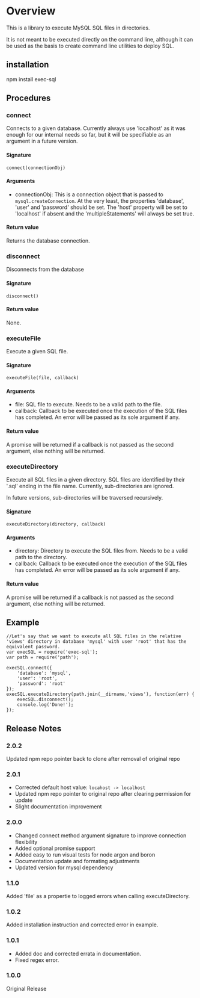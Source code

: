 # Overview

This is a library to execute MySQL SQL files in directories.

It is not meant to be executed directly on the command line, although it can be used as the basis to create command line utilities to deploy SQL.

## installation

npm install exec-sql

## Procedures

### connect

Connects to a given database. Currently always use 'localhost' as it was enough for our internal needs so far, but it will be specifiable as an argument in a future version.

#### Signature

```
connect(connectionObj)
```

#### Arguments

* connectionObj: This is a connection object that is passed to ```mysql.createConnection```. At the very least, the properties 'database', 'user' and 'password' should be set. The 'host' property will be set to 'localhost' if absent and the 'multipleStatements' will always be set true.

#### Return value

Returns the database connection.

### disconnect

Disconnects from the database

#### Signature

```
disconnect()
```

#### Return value

None.

### executeFile

Execute a given SQL file.

#### Signature

```
executeFile(file, callback)
```

#### Arguments

- file: SQL file to execute. Needs to be a valid path to the file.
- callback: Callback to be executed once the execution of the SQL files has completed. An error will be passed as its sole argument if any.

#### Return value

A promise will be returned if a callback is not passed as the second argument, else nothing will be returned.

### executeDirectory

Execute all SQL files in a given directory. SQL files are identified by their '.sql' ending in the file name. Currently, sub-directories are ignored.

In future versions, sub-directories will be traversed recursively.

#### Signature

```
executeDirectory(directory, callback)
```

#### Arguments

- directory: Directory to execute the SQL files from. Needs to be a valid path to the directory.
- callback: Callback to be executed once the execution of the SQL files has completed. An error will be passed as its sole argument if any.

#### Return value

A promise will be returned if a callback is not passed as the second argument, else nothing will be returned.

## Example

```
//Let's say that we want to execute all SQL files in the relative 'views' directory in database 'mysql' with user 'root' that has the equivalent password.
var execSQL = require('exec-sql');
var path = require('path');

execSQL.connect({
    'database': 'mysql',
    'user': 'root',
    'password': 'root'
});
execSQL.executeDirectory(path.join(__dirname,'views'), function(err) {
    execSQL.disconnect();
    console.log('Done!');
});
```

## Release Notes

### 2.0.2

Updated npm repo pointer back to clone after removal of original repo

### 2.0.1

- Corrected default host value: ```locahost -> localhost```
- Updated npm repo pointer to original repo after clearing permission for update
- Slight documentation improvement

### 2.0.0

- Changed connect method argument signature to improve connection flexibility
- Added optional promise support
- Added easy to run visual tests for node argon and boron
- Documentation update and formating adjustments
- Updated version for mysql dependency

### 1.1.0

Added 'file' as a propertie to logged errors when calling executeDirectory.

### 1.0.2

Added installation instruction and corrected error in example.

### 1.0.1

- Added doc and corrected errata in documentation.
- Fixed regex error.

### 1.0.0

Original Release
